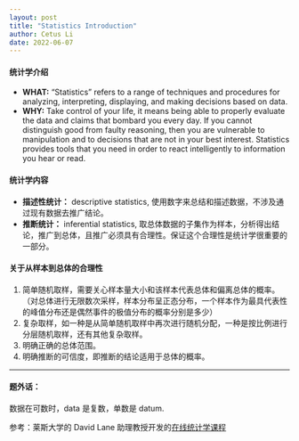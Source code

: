 ```yaml
---
layout: post
title: "Statistics Introduction"
author: Cetus Li
date: 2022-06-07
---
```

####  <b>统计学介绍</b>
- <b>WHAT:</b> “Statistics” refers to a range of techniques and procedures for analyzing, interpreting, displaying, and making decisions based on data.
- <b>WHY:</b> Take control of your life, it means being able to properly evaluate the data and claims that bombard you every day. If you cannot distinguish good from faulty reasoning, then you are vulnerable to manipulation and to decisions that are not in your best interest. Statistics provides tools that you need in order to react intelligently to information you hear or read.

####  <b>统计学内容</b>
- <b>描述性统计：</b> descriptive statistics, 使用数字来总结和描述数据，不涉及通过现有数据去推广结论。
- <b>推断统计：</b> inferential statistics, 取总体数据的子集作为样本，分析得出结论，推广到总体，且推广必须具有合理性。保证这个合理性是统计学很重要的一部分。
####  <b>关于从样本到总体的合理性</b>
1. 简单随机取样，需要关心样本量大小和该样本代表总体和偏离总体的概率。（对总体进行无限数次采样，样本分布呈正态分布，一个样本作为最具代表性的峰值分布还是偶然事件的极值分布的概率分别是多少）
2. 复杂取样，如一种是从简单随机取样中再次进行随机分配，一种是按比例进行分层随机取样，还有其他复杂取样。
3. 明确正确的总体范围。
4. 明确推断的可信度，即推断的结论适用于总体的概率。

------
####  <b>题外话：</b>
数据在可数时，data 是复数，单数是 datum.

参考：莱斯大学的 David Lane 助理教授开发的[在线统计学课程][website]



[website]: https://onlinestatbook.com/
[ebook]: https://onlinestatbook.com/Online_Statistics_Education.pdf
